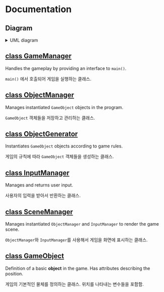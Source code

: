 # Documentation

## Diagram

<details>
<summary>UML diagram</summary>

</br>

![Diagram](diagram/surfing_game_diagram.jpg)

Click [here](https://app.diagrams.net/#Hbgb10%2Fconsole-surfing-game%2Fmaster%2Fdocs%2Fdiagram%2Fsurfing_game_diagram.drawio) to edit this diagram on _draw.io_.

</details>

## [class GameManager](GameManager.md)

Handles the gameplay by providing an interface to `main()`.

`main()` 에서 호출되어 게임을 실행하는 클래스.

## [class ObjectManager](ObjectManager.md)

Manages instantiated `GameObject` objects in the program.

`GameObject` 객체들을 저장하고 관리하는 클래스.

## [class ObjectGenerator](ObjectGenerator.md)

Instantiates `GameObject` objects according to game rules.

게임의 규칙에 따라 `GameObject` 객체들을 생성하는 클래스.

## [class InputManager](InputManager.md)

Manages and returns user input.

사용자의 입력을 받아서 반환하는 클래스.

## [class SceneManager](SceneManager.md)

Manages instantiated `ObjectManager` and `InputManager` to render the game scene.

`ObjectManager`와 `InputManager`를 사용해서 게임을 화면에 표시하는 클래스.

## [class GameObject](GameObject.md)

Definition of a basic **object** in the game. Has attributes describing the position.

게임의 기본적인 물체를 정의하는 클래스. 위치를 나타내는 변수들을 포함함.
